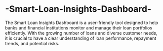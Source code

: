 # -Smart-Loan-Insights-Dashboard-
The Smart Loan Insights Dashboard is a user-friendly tool designed to help banks and financial institutions monitor and manage their loan portfolios efficiently. With the growing number of loans and diverse customer needs, it is crucial to have a clear understanding of loan performance, repayment trends, and potential risks.
